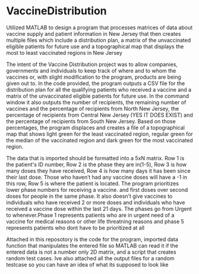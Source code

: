 # VaccineDistribution
Utilized MATLAB to design a program that processes matrices of data about vaccine supply and patient information in New Jersey that then creates multiple files which include a distribution plan, a matrix of the unvaccinated eligible patients for future use and a topographical map that displays the most to least vaccinated regions in New Jersey

The intent of the Vaccine Distribution project was to allow companies, governments and individuals to keep track of where and to whom the vaccines or, with slight modification to the program, products are being given out to. In the code provided, the program outputs a CSV file for the distribution plan for all the qualifying patients who received a vaccine and a matrix of the unvaccinated eligible patients for future use. In the command window it also outputs  the number of recipients,  the remaining number of vaccines and the percentage of recipients from North New Jersey, the percentage of recipients from Central New Jersey (YES IT DOES EXIST) and the percentage of recipients from South New Jersey. Based on those percentages, the program displaces and creates a file of a topographical map that shows light green for the least vaccinated region, regular green for the median of the vaccinated region and dark green for the most vaccinated region. 

The data that is imported should be formatted into a 5xN matrix. Row 1 is the patient's ID number, Row 2 is the phase they are in(1-5), Row 3 is how many doses they have received, Row 4 is how many days it has been since their last dose. Those who haven’t had any vaccine doses will have a -1 in this row, Row 5 is where the patient is located. The program prioritizes lower phase numbers for receiving a vaccine. and first doses over second doses for people in the same phase. It also doesn’t give vaccines to individuals who have received 2 or more doses and individuals who have received a vaccine dose within the last 21 days. The phases go from Urgent to whenever.Phase 1 represents patients who are in urgent need of a vaccine for medical reasons or other life threatning reasons and phase 5 represents patients who dont have to be prioritized at all

Attached in this reposotory is the code for the program, imported data function that manipulates the entered file so MATLAB can read it if the entered data is not a number only 2D matrix, and a script that creates random test cases. Ive also attached all the output files for a random testcase so you can have an idea of what its supposed to look like
